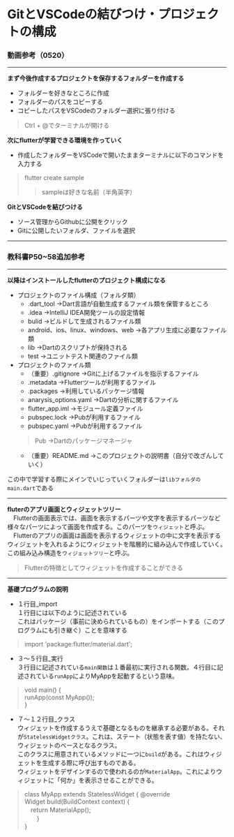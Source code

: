 # GitとVSCodeの結びつけ・プロジェクトの構成

### 動画参考（0520）
***  
**まず今後作成するプロジェクトを保存するフォルダーを作成する**  
- フォルダーを好きなところに作成  
- フォルダーのパスをコピーする  
- コピーしたパスをVSCodeのフォルダー選択に張り付ける
> Ctrl + @でターミナルが開ける  
 
 **次にflutterが学習できる環境を作っていく**  
- 作成したフォルダーをVSCodeで開いたままターミナルに以下のコマンドを入力する  
> flutter create sample  
>> sampleは好きな名前（半角英字）  

**GitとVSCodeを結びつける**
- ソース管理からGithubに公開をクリック
- Gitに公開したいフォルダ、ファイルを選択
***
### 教科書P50~58追加参考
***
**以降はインストールしたflutterのプロジェクト構成になる**  
- プロジェクトのファイル構成（フォルダ類）
    - .dart_tool →Dart言語が自動生成するファイル類を保管するところ
    - .idea →IntelliJ IDEA開発ツールの設定情報
    - bulid →ビルドして生成されるファイル類
    - android、ios、linux、windows、web →各アプリ生成に必要なファイル類
    - lib →Dartのスクリプトが保持される
    - test →ユニットテスト関連のファイル類
- プロジェクトのファイル類
    - （重要）.gitignore →Gitに上げるファイルを指示するファイル
    - .metadata →Flutterツールが利用するファイル
    - .packages →利用しているパッケージ情報
    - anarysis_options.yaml →Dartの分析に関するファイル
    - flutter_app.iml →モジュール定義ファイル
    - pubspec.lock →Pubが利用するファイル
    - pubspec.yaml →Pubが利用するファイル
    > Pub →Dartのパッケージマネージャ
    - （重要）README.md →このプロジェクトの説明書（自分で改ざんしていく）

この中で学習する際にメインでいじっていくフォルダーは`libフォルダのmain.dart`である

***
**fluterのアプリ画面とウィジェットツリー**  
　Flutterの画面表示では、画面を表示するパーツや文字を表示するパーツなど様々なパーツによって画面を作成する。このパーツを`ウィジェット`と呼ぶ。  
　Flutterのアプリの画面は画面を表示するウィジェットの中に文字を表示するウィジェットを入れるようにウィジェットを階層的に組み込んで作成していく。この組み込み構造を`ウィジェットツリー`と呼ぶ。
>Flutterの特徴としてウィジェットを作成することができる

***
**基礎プログラムの説明**
- １行目_import  
１行目には以下のように記述されている  
これはパッケージ（事前に決められているもの）をインポートする（このプログラムにも引き継ぐ）ことを意味する
>import 'package:flutter/material.dart';  
- ３～５行目_実行  
３行目に記述されている`main関数`は１番最初に実行される関数。４行目に記述されている`runApp`によりMyAppを起動するという意味。
>void main() {  
runApp(const MyApp());  
}  
- ７～１２行目_クラス  
ウィジェットを作成するうえで基礎となるものを継承する必要がある。それが`StatelessWidgetクラス`。これは、ステート（状態を表す値）を持たない、ウィジェットのベースとなるクラス。  
このクラスに用意されているメソッドに一つに`build`がある。これはウィジェットを生成する際に呼び出すものである。  
ウィジェットをデザインするので使われるのが`MaterialApp`。これによりウィジェットに「何か」を表示させることができる。
>class MyApp extends StatelessWidget {
  @override  
  Widget build(BuildContext context) {  
  　return MaterialApp();  
　　}  
  }
    
